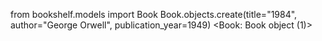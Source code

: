 from bookshelf.models import Book
Book.objects.create(title="1984", author="George Orwell", publication_year=1949)
<Book: Book object (1)>
